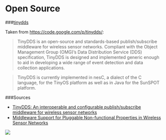 # Open Source

###[tinydds](https://code.google.com/p/tinydds/)

Taken from https://code.google.com/p/tinydds/:

>TinyDDS is an open-source and standards-based publish/subscribe middleware for wireless sensor networks. Compliant with the Object Management Group (OMG)’s Data Distribution Service (DDS) specification, TinyDDS is designed and implemented generic enough to aid in developing a wide range of event detection and data collection applications.

>TinyDDS is currently implemented in nesC, a dialect of the C language, for the TinyOS platform as well as in Java for the SunSPOT platform.




###Sources
- [TinyDDS: An interoperable and configurable publish/subscribe middleware for wireless sensor networks](http://www.researchgate.net/publication/255969115_TinyDDS_An_Interoperable_and_Configurable_PublishSubscribe_Middleware_for_Wireless_Sensor_Networks/file/e0b49521214aaca660.pdf)
- [Middleware Support for Pluggable Non-functional Properties in Wireless Sensor Networks](file:///home/victor/Downloads/mnpsc08.pdf)

![](http://osrfoundation.org/assets/images/osrf_masthead.png)
